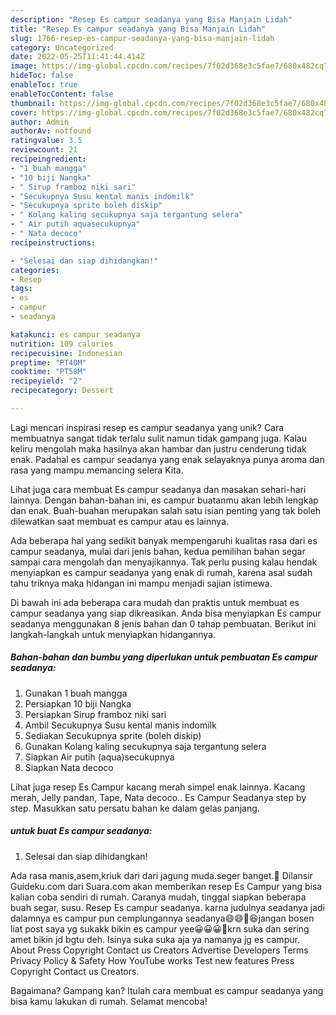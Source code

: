 ```yaml
---
description: "Resep Es campur seadanya yang Bisa Manjain Lidah"
title: "Resep Es campur seadanya yang Bisa Manjain Lidah"
slug: 1766-resep-es-campur-seadanya-yang-bisa-manjain-lidah
category: Uncategorized
date: 2022-05-25T11:41:44.414Z
image: https://img-global.cpcdn.com/recipes/7f02d368e3c5fae7/680x482cq70/es-campur-seadanya-foto-resep-utama.jpg
hideToc: false
enableToc: true
enableTocContent: false
thumbnail: https://img-global.cpcdn.com/recipes/7f02d368e3c5fae7/680x482cq70/es-campur-seadanya-foto-resep-utama.jpg
cover: https://img-global.cpcdn.com/recipes/7f02d368e3c5fae7/680x482cq70/es-campur-seadanya-foto-resep-utama.jpg
author: Admin
authorAv: notfound
ratingvalue: 3.5
reviewcount: 21
recipeingredient:
- "1 buah mangga"
- "10 biji Nangka"
- " Sirup framboz niki sari"
- "Secukupnya Susu kental manis indomilk"
- "Secukupnya sprite boleh diskip"
- " Kolang kaling secukupnya saja tergantung selera"
- " Air putih aquasecukupnya"
- " Nata decoco"
recipeinstructions:

- "Selesai dan siap dihidangkan!"
categories:
- Resep
tags:
- es
- campur
- seadanya

katakunci: es campur seadanya 
nutrition: 109 calories
recipecuisine: Indonesian
preptime: "PT40M"
cooktime: "PT58M"
recipeyield: "2"
recipecategory: Dessert

---
```





Lagi mencari inspirasi resep es campur seadanya yang unik? Cara membuatnya sangat tidak terlalu sulit namun tidak gampang juga. Kalau keliru mengolah maka hasilnya akan hambar dan justru cenderung tidak enak. Padahal es campur seadanya yang enak selayaknya punya aroma dan rasa yang mampu memancing selera Kita.





Lihat juga cara membuat Es campur seadanya dan masakan sehari-hari lainnya. Dengan bahan-bahan ini, es campur buatanmu akan lebih lengkap dan enak. Buah-buahan merupakan salah satu isian penting yang tak boleh dilewatkan saat membuat es campur atau es lainnya.

Ada beberapa hal yang sedikit banyak mempengaruhi kualitas rasa dari es campur seadanya, mulai dari jenis bahan, kedua pemilihan bahan segar sampai cara mengolah dan menyajikannya. Tak perlu pusing kalau hendak menyiapkan es campur seadanya yang enak di rumah, karena asal sudah tahu triknya maka hidangan ini mampu menjadi sajian istimewa.






Di bawah ini ada beberapa cara mudah dan praktis untuk membuat es campur seadanya yang siap dikreasikan. Anda bisa menyiapkan Es campur seadanya menggunakan 8 jenis bahan dan 0 tahap pembuatan. Berikut ini langkah-langkah untuk menyiapkan hidangannya.

<!--inarticleads1-->

##### Bahan-bahan dan bumbu yang diperlukan untuk pembuatan Es campur seadanya:

1. Gunakan 1 buah mangga
1. Persiapkan 10 biji Nangka
1. Persiapkan  Sirup framboz niki sari
1. Ambil Secukupnya Susu kental manis indomilk
1. Sediakan Secukupnya sprite (boleh diskip)
1. Gunakan  Kolang kaling secukupnya saja tergantung selera
1. Siapkan  Air putih (aqua)secukupnya
1. Siapkan  Nata decoco


Lihat juga resep Es Campur kacang merah simpel enak lainnya. Kacang merah, Jelly pandan, Tape, Nata decoco.. Es Campur Seadanya step by step. Masukkan satu persatu bahan ke dalam gelas panjang. 

<!--inarticleads2-->

#####  untuk buat Es campur seadanya:


1. Selesai dan siap dihidangkan!

Ada rasa manis,asem,kriuk dari dari jagung muda.seger banget.🤤 Dilansir Guideku.com dari Suara.com akan memberikan resep Es Campur yang bisa kalian coba sendiri di rumah. Caranya mudah, tinggal siapkan beberapa buah segar, susu. Resep Es campur seadanya. karna judulnya seadanya jadi dalamnya es campur pun cemplungannya seadanya😄😄🤣😆jangan bosen liat post saya yg sukakk bikin es campur yee😀😀😀🤣krn suka dan sering amet bikin jd bgtu deh. Isinya suka suka aja ya namanya jg es campur. About Press Copyright Contact us Creators Advertise Developers Terms Privacy Policy &amp; Safety How YouTube works Test new features Press Copyright Contact us Creators. 

Bagaimana? Gampang kan? Itulah cara membuat es campur seadanya yang bisa kamu lakukan di rumah. Selamat mencoba!
